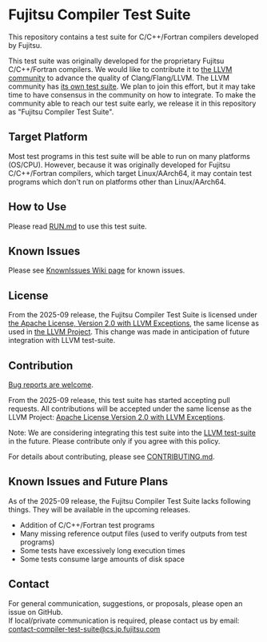 # Fujitsu Compiler Test Suite


This repository contains a test suite for C/C++/Fortran compilers developed by Fujitsu.

This test suite was originally developed for the proprietary Fujitsu C/C++/Fortran compilers. We would like to contribute it to [the LLVM community](https://llvm.org/) to advance the quality of Clang/Flang/LLVM. The LLVM community has [its own test suite](https://github.com/llvm/llvm-test-suite/). We plan to join this effort, but it may take time to have consensus in the community on how to integrate. To make the community able to reach our test suite early, we release it in this repository as "Fujitsu Compiler Test Suite".

## Target Platform

Most test programs in this test suite will be able to run on many platforms (OS/CPU). However, because it was originally developed for Fujitsu C/C++/Fortran compilers, which target Linux/AArch64, it may contain test programs which don't run on platforms other than Linux/AArch64.

## How to Use

Please read [RUN.md](RUN.md) to use this test suite.

## Known Issues

Please see [KnownIssues Wiki page](https://github.com/fujitsu/compiler-test-suite/wiki/KnownIssues) for known issues.

## License

From the 2025-09 release, the Fujitsu Compiler Test Suite is licensed under [the Apache License, Version 2.0 with LLVM Exceptions](https://github.com/llvm/llvm-project/blob/main/LICENSE.TXT), the same license as used in [the LLVM Project](https://github.com/llvm/llvm-project/). This change was made in anticipation of future integration with LLVM test-suite.


## Contribution

[Bug reports are welcome](https://github.com/fujitsu/compiler-test-suite/issues).

From the 2025-09 release, this test suite has started accepting pull requests. All contributions will be accepted under the same license as the LLVM Project: [Apache License Version 2.0 with LLVM Exceptions](https://github.com/llvm/llvm-project/blob/main/LICENSE.TXT).

Note: We are considering integrating this test suite into the [LLVM test-suite](https://github.com/llvm/llvm-test-suite) in the future. Please contribute only if you agree with this policy.

For details about contributing, please see [CONTRIBUTING.md](CONTRIBUTING.md).


## Known Issues and Future Plans

As of the 2025-09 release, the Fujitsu Compiler Test Suite lacks following things. They will be available in the upcoming releases.

- Addition of C/C++/Fortran test programs
- Many missing reference output files (used to verify outputs from test programs)
- Some tests have excessively long execution times
- Some tests consume large amounts of disk space


## Contact
For general communication, suggestions, or proposals, please open an issue on GitHub.  
If local/private communication is required, please contact us by email:  
contact-compiler-test-suite@cs.jp.fujitsu.com

